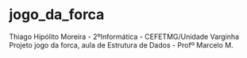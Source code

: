 # jogo_da_forca

Thiago Hipólito Moreira - 2ºInformática - CEFETMG/Unidade Varginha
Projeto jogo da forca, aula de Estrutura de Dados - Profº Marcelo M.
